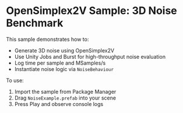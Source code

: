 # OpenSimplex2V Sample: 3D Noise Benchmark

This sample demonstrates how to:

- Generate 3D noise using OpenSimplex2V
- Use Unity Jobs and Burst for high-throughput noise evaluation
- Log time per sample and MSamples/s
- Instantiate noise logic via `NoiseBehaviour`

To use:
1. Import the sample from Package Manager
2. Drag `NoiseExample.prefab` into your scene
3. Press Play and observe console logs